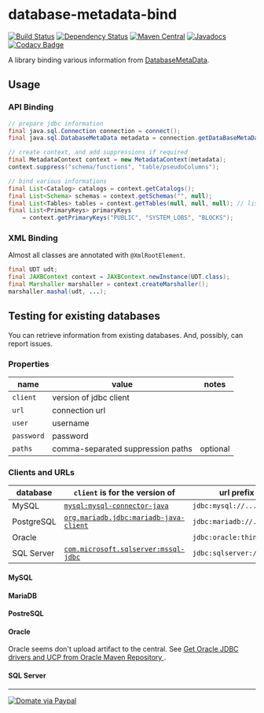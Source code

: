 database-metadata-bind
====================
[![Build Status](https://travis-ci.org/jinahya/database-metadata-bind.svg?branch=develop)](https://travis-ci.org/jinahya/database-metadata-bind)
[![Dependency Status](https://www.versioneye.com/user/projects/563ccf434d415e0018000001/badge.svg)](https://www.versioneye.com/user/projects/563ccf434d415e0018000001)
[![Maven Central](https://img.shields.io/maven-central/v/com.github.jinahya/database-metadata-bind.svg)](http://search.maven.org/#search%7Cga%7C1%7Cg%3A%22com.github.jinahya%22%20a%3A%22database-metadata-bind%22)
[![Javadocs](http://javadoc.io/badge/com.github.jinahya/database-metadata-bind.svg)](http://javadoc.io/doc/com.github.jinahya/database-metadata-bind)
[![Codacy Badge](https://api.codacy.com/project/badge/grade/2e056714e9614bf89b860601cbb2b174)](https://www.codacy.com/app/jinahya/database-metadata-bind)

A library binding various information from [DatabaseMetaData](http://docs.oracle.com/javase/8/docs/api/java/sql/DatabaseMetaData.html).

## Usage

### API Binding

```java
// prepare jdbc information
final java.sql.Connection connection = connect();
final java.sql.DatabaseMetaData metadata = connection.getDataBaseMetaData();

// create context, and add suppressions if required
final MetadataContext context = new MetadataContext(metadata);
context.suppress("schema/functions", "table/pseudoColumns");

// bind various informations
final List<Catalog> catalogs = context.getCatalogs();
final List<Schema> schemas = context.getSchemas("", null);
final List<Tables> tables = context.getTables(null, null, null); // list all tables
final List<PrimaryKeys> primaryKeys
    = context.getPrimaryKeys("PUBLIC", "SYSTEM_LOBS", "BLOCKS");
```

### XML Binding

Almost all classes are annotated with `@XmlRootElement`.

```java
final UDT udt;
final JAXBContext context = JAXBContext.newInstance(UDT.class);
final Marshaller marshaller = context.createMarshaller();
marshaller.mashal(udt, ...);
```

## Testing for existing databases

You can retrieve information from existing databases. And, possibly, can report issues.

### Properties

name      |value                            |notes
----------|---------------------------------|-----------
`client`  |version of jdbc client           |
`url`     |connection url                   |
`user`    |username                         |
`password`|password                         |
`paths`   |comma-separated suppression paths|optional

### Clients and URLs

database  |`client` is for the version of                                 |url prefix
----------|---------------------------------------------------------------|------------------------
MySQL     |[`mysql:mysql-connector-java`](https://goo.gl/BxuJ5a)          |`jdbc:mysql://...`
PostgreSQL|[`org.mariadb.jdbc:mariadb-java-client`](https://goo.gl/6yqVxq)|`jdbc:mariadb://...`
Oracle    |                                                               |`jdbc:oracle:thin://...`
SQL Server|[`com.microsoft.sqlserver:mssql-jdbc`](https://goo.gl/cpK94Q)  |`jdbc:sqlserver://...`


#### MySQL

#### MariaDB

#### PostreSQL

#### Oracle

Oracle seems don't upload artifact to the central. See [Get Oracle JDBC drivers and UCP from Oracle Maven Repository ](https://blogs.oracle.com/dev2dev/get-oracle-jdbc-drivers-and-ucp-from-oracle-maven-repository-without-ides).

#### SQL Server

----

[![Domate via Paypal](https://img.shields.io/badge/donate-paypal-blue.svg)](https://www.paypal.com/cgi-bin/webscr?cmd=_cart&business=A954LDFBW4B9N&lc=KR&item_name=GitHub&amount=5%2e00&currency_code=USD&button_subtype=products&add=1&bn=PP%2dShopCartBF%3adonate%2dpaypal%2dblue%2epng%3aNonHosted)


